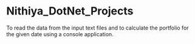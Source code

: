 # Nithiya_DotNet_Projects
To read the data from the input text files and to calculate the portfolio for the given date using a console application.
